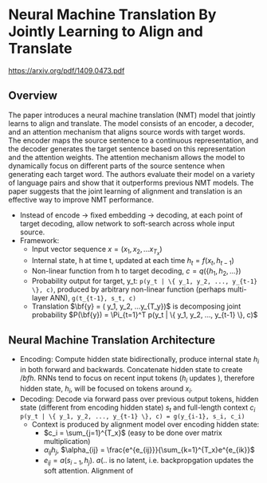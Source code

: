 # Neural Machine Translation By Jointly Learning to Align and Translate
https://arxiv.org/pdf/1409.0473.pdf

## Overview
The paper introduces a neural machine translation (NMT) model that jointly learns to align and translate. The model consists of an encoder, a decoder, and an attention mechanism that aligns source words with target words. The encoder maps the source sentence to a continuous representation, and the decoder generates the target sentence based on this representation and the attention weights. The attention mechanism allows the model to dynamically focus on different parts of the source sentence when generating each target word. The authors evaluate their model on a variety of language pairs and show that it outperforms previous NMT models. The paper suggests that the joint learning of alignment and translation is an effective way to improve NMT performance.

- Instead of encode -> fixed embedding -> decoding, at each point of target decoding, allow network to soft-search across whole input source. 
- Framework:
    - Input vector sequence $x = ( x_1, x_2, ...x_{T_x})$
    - Internal state, h at time t, updated at each time $h_t = f(x_t, h_{t-1})$
    - Non-linear function from h to target decoding, $c = q(\{ h_1, h_2, ... \})$
    - Probability output for target, y_t: `p(y_t | \{ y_1, y_2, ..., y_{t-1} \}, c)`, produced by arbitrary non-linear function (perhaps multi-layer ANN), `g(t_{t-1}, s_t, c)`
    - Translation $\bf{y} = ( y_1, y_2, ...y_{T_y})$ is decomposing joint probability $P(\bf{y}) = \Pi_{t=1}^T p(y_t | \{ y_1, y_2, ..., y_{t-1} \}, c)$

## Neural Machine Translation Architecture
 - Encoding: Compute hidden state bidirectionally, produce internal state $h_i$ in both forward and backwards. Concatenate hidden state to create $/bf{h}$. RNNs tend to focus on recent input tokens ($h_i$ updates ), therefore hidden state, $h_i$,  will be focused on tokens around $x_i$.
 - Decoding: Decode via forward pass over previous output tokens, hidden state (different from encoding hidden state) $s_t$ and full-length context $c_i$  `p(y_t | \{ y_1, y_2, ..., y_{t-1} \}, c) = g(y_{i-1}, s_i, c_i)`
   - Context is produced by alignment model over encoding hidden state:
     - $c_i = \sum_{j=1}^{T_x}$ (easy to be done over matrix multiplication)
     - $\alpha_{ij}h_j$, $\alpha_{ij} = \frac{e^{e_{ij}}}{\sum_{k=1}^{T_x}e^{e_{ik}}$
     - $e_{ij} = a(s_{i-1}, h_j)$. $a(..$ is no latent, i.e. backpropgation updates the soft attention. Alignment of 